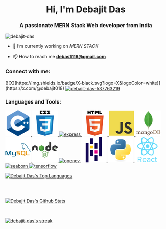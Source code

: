 <h1 align="center">Hi, I'm Debajit Das</h1>
<h3 align="center">A passionate MERN Stack Web developer from India</h3>

<p align="left"> <img src="https://komarev.com/ghpvc/?username=debajit-das&label=Profile%20views&color=0e75b6&style=flat" alt="debajit-das" /> </p>

- 🔭 I’m currently working on *MERN STACK*

- 📫 How to reach me **debas1118@gmail.com**

<h3 align="left">Connect with me: </h3>
<p align="left">
  [![X](https://img.shields.io/badge/X-black.svg?logo=X&logoColor=white)](https://x.com/@debajit018) 
<!--<a href="https://twitter.com/@debajit018" target="blank"><img align="center" src="https://raw.githubusercontent.com/rahuldkjain/github-profile-readme-generator/master/src/images/icons/Social/twitter.svg" alt="@debajit018" height="30" width="40" /></a> -->
<a href="https://linkedin.com/in/debajit-das-537763219" target="blank"><img align="center" src="https://raw.githubusercontent.com/rahuldkjain/github-profile-readme-generator/master/src/images/icons/Social/linked-in-alt.svg" alt="debajit-das-537763219" height="30" width="40" /></a>
</p>
<p align="left">
</p>

<h3 align="left">Languages and Tools:</h3>
<p align="left"> <a href="https://www.w3schools.com/cpp/" target="_blank" rel="noreferrer"> <img src="https://raw.githubusercontent.com/devicons/devicon/master/icons/cplusplus/cplusplus-original.svg" alt="cplusplus" width="80" height="80"/> </a> <a href="https://www.w3schools.com/css/" target="_blank" rel="noreferrer"> <img src="https://raw.githubusercontent.com/devicons/devicon/master/icons/css3/css3-original-wordmark.svg" alt="css3" width="80" height="80"/> </a> <a href="https://expressjs.com" target="_blank" rel="noreferrer"> <img src="https://img.icons8.com/color/48/000000/redux.png" alt="express" width="80" height="80"/> </a> <a href="https://www.w3.org/html/" target="_blank" rel="noreferrer"> <img src="https://raw.githubusercontent.com/devicons/devicon/master/icons/html5/html5-original-wordmark.svg" alt="html5" width="80" height="80"/> </a> <a href="https://developer.mozilla.org/en-US/docs/Web/JavaScript" target="_blank" rel="noreferrer"> <img src="https://raw.githubusercontent.com/devicons/devicon/master/icons/javascript/javascript-original.svg" alt="javascript" width="80" height="80"/> </a> <a href="https://www.mongodb.com/" target="_blank" rel="noreferrer"> <img src="https://raw.githubusercontent.com/devicons/devicon/master/icons/mongodb/mongodb-original-wordmark.svg" alt="mongodb" width="80" height="80"/> </a> <a href="https://www.mysql.com/" target="_blank" rel="noreferrer"> <img src="https://raw.githubusercontent.com/devicons/devicon/master/icons/mysql/mysql-original-wordmark.svg" alt="mysql" width="80" height="80"/> </a> <a href="https://nodejs.org" target="_blank" rel="noreferrer"> <img src="https://raw.githubusercontent.com/devicons/devicon/master/icons/nodejs/nodejs-original-wordmark.svg" alt="nodejs" width="80" height="80"/> </a> <a href="https://opencv.org/" target="_blank" rel="noreferrer"> <img src="https://www.vectorlogo.zone/logos/opencv/opencv-icon.svg" alt="opencv" width="80" height="80"/> </a> <a href="https://pandas.pydata.org/" target="_blank" rel="noreferrer"> <img src="https://raw.githubusercontent.com/devicons/devicon/2ae2a900d2f041da66e950e4d48052658d850630/icons/pandas/pandas-original.svg" alt="pandas" width="80" height="80"/> </a> <a href="https://www.python.org" target="_blank" rel="noreferrer"> <img src="https://raw.githubusercontent.com/devicons/devicon/master/icons/python/python-original.svg" alt="python" width="80" height="80"/> </a> <a href="https://reactjs.org/" target="_blank" rel="noreferrer"> <img src="https://raw.githubusercontent.com/devicons/devicon/master/icons/react/react-original-wordmark.svg" alt="react" width="80" height="80"/> </a> <a href="https://seaborn.pydata.org/" target="_blank" rel="noreferrer"> <img src="https://seaborn.pydata.org/_images/logo-mark-lightbg.svg" alt="seaborn" width="80" height="80"/> </a> <a href="https://www.tensorflow.org" target="_blank" rel="noreferrer"> <img src="https://www.vectorlogo.zone/logos/tensorflow/tensorflow-icon.svg" alt="tensorflow" width="80" height="80"/> </a> </p>



<!-- <p style=>&nbsp;<img align="center" src="https://github-readme-stats.vercel.app/api?username=debajit-das&show_icons=true&locale=en" alt="debajit-das" /></p>

<p><img align="center" src="https://github-readme-streak-stats.herokuapp.com/?user=debajit-das&" alt="debajit-das" /></p> -->







  <a href="https://github.com/debajit-das/github-readme-stats"><img alt="Debajit Das's Top Languages" src="https://github-readme-stats.vercel.app/api/top-langs/?username=debajit-das&langs_count=8&count_private=true&layout=compact&theme=react&hide_border=true&bg_color=060A0CD0" /></a>

  <br>
  <br>

  <a href="https://github.com/debajit-das/github-readme-stats"><img alt="Debajit Das's Github Stats" src="https://github-readme-stats.vercel.app/api?username=debajit-das&show_icons=true&count_private=true&theme=react&hide_border=true&bg_color=060A0CD0" /></a>

  <br>

  <p align="">
    <a href="https://github.com/debajit-das/github-readme-streak-stats">
        <img title="🔥 Get streak stats for your profile at git.io/streak-stats" alt="debajit-das's streak" src="https://github-readme-streak-stats.herokuapp.com/?user=debajit-das&theme=black-ice&hide_border=true&stroke=0000&background=060A0CD0"/>
    </a>
</p>
